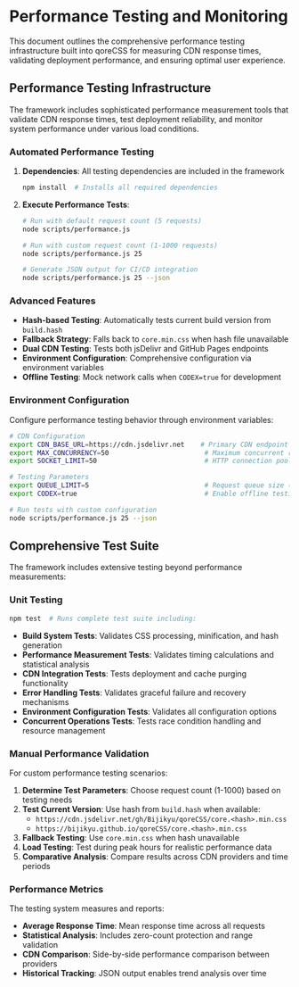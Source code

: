 # Performance Testing and Monitoring

This document outlines the comprehensive performance testing infrastructure built into qoreCSS for measuring CDN response times, validating deployment performance, and ensuring optimal user experience.

## Performance Testing Infrastructure

The framework includes sophisticated performance measurement tools that validate CDN response times, test deployment reliability, and monitor system performance under various load conditions.

### Automated Performance Testing

1. **Dependencies**: All testing dependencies are included in the framework
   ```bash
   npm install  # Installs all required dependencies
   ```

2. **Execute Performance Tests**:
   ```bash
   # Run with default request count (5 requests)
   node scripts/performance.js

   # Run with custom request count (1-1000 requests)
   node scripts/performance.js 25

   # Generate JSON output for CI/CD integration
   node scripts/performance.js 25 --json
   ```

### Advanced Features

- **Hash-based Testing**: Automatically tests current build version from `build.hash`
- **Fallback Strategy**: Falls back to `core.min.css` when hash file unavailable
- **Dual CDN Testing**: Tests both jsDelivr and GitHub Pages endpoints
- **Environment Configuration**: Comprehensive configuration via environment variables
- **Offline Testing**: Mock network calls when `CODEX=true` for development

### Environment Configuration

Configure performance testing behavior through environment variables:

```bash
# CDN Configuration
export CDN_BASE_URL=https://cdn.jsdelivr.net    # Primary CDN endpoint (trailing slash removed automatically; defaults to jsDelivr when empty)
export MAX_CONCURRENCY=50                        # Maximum concurrent requests (1-1000)
export SOCKET_LIMIT=50                           # HTTP connection pool size (1-1000) with new default

# Testing Parameters
export QUEUE_LIMIT=5                             # Request queue size (1-100) with new default
export CODEX=true                                # Enable offline testing mode

# Run tests with custom configuration
node scripts/performance.js 25 --json
```

## Comprehensive Test Suite

The framework includes extensive testing beyond performance measurements:

### Unit Testing
```bash
npm test  # Runs complete test suite including:
```

- **Build System Tests**: Validates CSS processing, minification, and hash generation
- **Performance Measurement Tests**: Validates timing calculations and statistical analysis
- **CDN Integration Tests**: Tests deployment and cache purging functionality
- **Error Handling Tests**: Validates graceful failure and recovery mechanisms
- **Environment Configuration Tests**: Validates all configuration options
- **Concurrent Operations Tests**: Tests race condition handling and resource management

### Manual Performance Validation

For custom performance testing scenarios:

1. **Determine Test Parameters**: Choose request count (1-1000) based on testing needs
2. **Test Current Version**: Use hash from `build.hash` when available:
   - `https://cdn.jsdelivr.net/gh/Bijikyu/qoreCSS/core.<hash>.min.css`
   - `https://bijikyu.github.io/qoreCSS/core.<hash>.min.css`
3. **Fallback Testing**: Use `core.min.css` when hash unavailable
4. **Load Testing**: Test during peak hours for realistic performance data
5. **Comparative Analysis**: Compare results across CDN providers and time periods

### Performance Metrics

The testing system measures and reports:
- **Average Response Time**: Mean response time across all requests
- **Statistical Analysis**: Includes zero-count protection and range validation
- **CDN Comparison**: Side-by-side performance comparison between providers
- **Historical Tracking**: JSON output enables trend analysis over time
